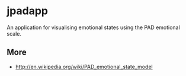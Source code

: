 jpadapp
=======

An application for visualising emotional states using the PAD emotional scale.

More
----

* http://en.wikipedia.org/wiki/PAD_emotional_state_model
